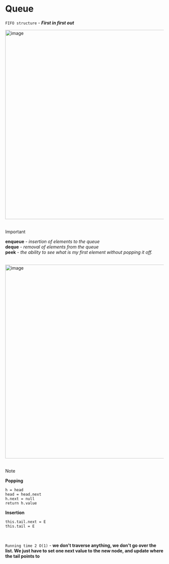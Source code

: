 # Queue
`FIFO structure` - ***First in first out***

<img width="600" alt="image" src="https://github.com/mbrezov/The-Last-Algorithms-Course-Youll-Need-notes/assets/127137480/3c44c064-8373-4aa2-9f29-7a49b66a5897">

<br />
<br />

>[!IMPORTANT]
>**enqueue** - *insertion of elements to the queue*
><br />
>**deque** - *removal of elements from the queue*
><br />
>**peek** - *the ability to see what is my first element without popping it off.*

<br />

<img width="614" alt="image" src="https://github.com/mbrezov/The-Last-Algorithms-Course-Youll-Need-notes/assets/127137480/3577a20d-d052-451c-9cf5-55b4071784a1">

<br />
<br />

>[!NOTE]
>**Popping**
>```
>h = head
>head = head.next
>h.next = null
>return h.value
>```
>**Insertion**
>```
>this.tail.next = E
>this.tail = E
>```

<br />

`Running time 2 O(1)` - **we don't traverse anything, we don't go over the list. We just have to set one next value to the new node, and update where the tail points to**

